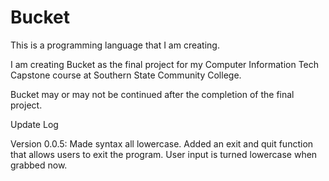 # Bucket
This is a programming language that I am creating.

I am creating Bucket as the final project for my Computer Information Tech Capstone course at Southern State Community College.

Bucket may or may not be continued after the completion of the final project.


Update Log

Version 0.0.5: Made syntax all lowercase. Added an exit and quit function that allows users to exit the program. User input is turned lowercase when grabbed now.